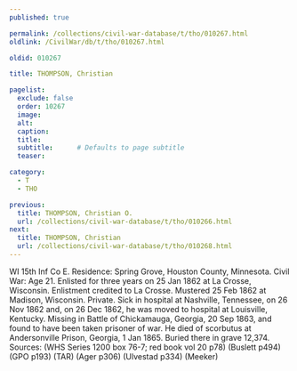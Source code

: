 ```yaml
---
published: true

permalink: /collections/civil-war-database/t/tho/010267.html
oldlink: /CivilWar/db/t/tho/010267.html

oldid: 010267

title: THOMPSON, Christian

pagelist:
  exclude: false
  order: 10267
  image: 
  alt:
  caption:
  title:
  subtitle:      # Defaults to page subtitle
  teaser:

category: 
  - T 
  - THO

previous:
  title: THOMPSON, Christian O.
  url: /collections/civil-war-database/t/tho/010266.html  
next:
  title: THOMPSON, Christian
  url: /collections/civil-war-database/t/tho/010268.html   
---
```

WI 15th Inf Co E. Residence: Spring Grove, Houston County, Minnesota. Civil War: Age 21. Enlisted for three years on 25 Jan 1862 at La Crosse, Wisconsin. Enlistment credited to La Crosse. Mustered 25 Feb 1862 at Madison, Wisconsin. Private. Sick in hospital at Nashville, Tennessee, on 26 Nov 1862 and, on 26 Dec 1862, he was moved to hospital at Louisville, Kentucky. Missing in Battle of Chickamauga, Georgia, 20 Sep 1863, and found to have been taken prisoner of war. He died of scorbutus at Andersonville Prison, Georgia, 1 Jan 1865. Buried there in grave 12,374. Sources: (WHS Series 1200 box 76-7; red book vol 20 p78) (Buslett p494) (GPO p193) (TAR) (Ager p306) (Ulvestad p334) (Meeker)